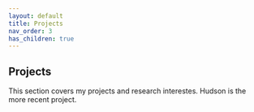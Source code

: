 ```yaml
---
layout: default
title: Projects
nav_order: 3
has_children: true
---
```


## Projects

This section covers my projects and research interestes. Hudson is the more recent project.